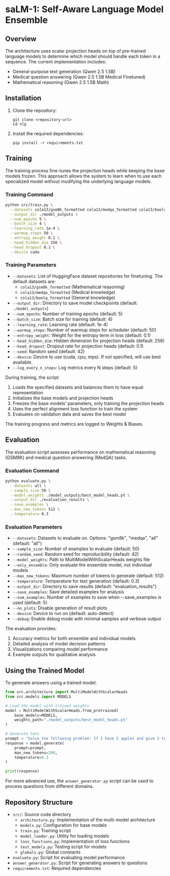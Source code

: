 # saLM-1: Self-Aware Language Model Ensemble

## Overview

The architecture uses scalar projection heads on top of pre-trained language models to determine which model should handle each token in a sequence. The current implementation includes:

- General-purpose text generation (Qwen 2.5 1.5B)
- Medical question answering (Qwen 2.5 1.5B Medical Finetuned)
- Mathematical reasoning (Qwen 2.5 1.5B Math)

## Installation

1. Clone the repository:
   ```
   git clone <repository-url>
   cd nlp
   ```

2. Install the required dependencies:
   ```
   pip install -r requirements.txt
   ```

## Training

The training process fine-tunes the projection heads while keeping the base models frozen. This approach allows the system to learn when to use each specialized model without modifying the underlying language models.

### Training Command

```bash
python src/train.py \
  --datasets cola13/gsm8k_formatted cola13/medqa_formatted cola13/boolq_formatted \
  --output_dir ./model_outputs \
  --num_epochs 5 \
  --batch_size 4 \
  --learning_rate 1e-4 \
  --warmup_steps 50 \
  --entropy_weight 0.1 \
  --head_hidden_dim 256 \
  --head_dropout 0.1 \
  --device cuda
```

### Training Parameters

- `--datasets`: List of HuggingFace dataset repositories for finetuning. The default datasets are:
  - `cola13/gsm8k_formatted` (Mathematical reasoning)
  - `cola13/medqa_formatted` (Medical knowledge)
  - `cola13/boolq_formatted` (General knowledge)
- `--output_dir`: Directory to save model checkpoints (default: `./model_outputs`)
- `--num_epochs`: Number of training epochs (default: 5)
- `--batch_size`: Batch size for training (default: 4)
- `--learning_rate`: Learning rate (default: 1e-4)
- `--warmup_steps`: Number of warmup steps for scheduler (default: 50)
- `--entropy_weight`: Weight for the entropy term in loss (default: 0.1)
- `--head_hidden_dim`: Hidden dimension for projection heads (default: 256)
- `--head_dropout`: Dropout rate for projection heads (default: 0.1)
- `--seed`: Random seed (default: 42)
- `--device`: Device to use (cuda, cpu, mps). If not specified, will use best available.
- `--log_every_n_steps`: Log metrics every N steps (default: 5)

During training, the script:
1. Loads the specified datasets and balances them to have equal representation
2. Initializes the base models and projection heads
3. Freezes the base models' parameters, only training the projection heads
4. Uses the perfect alignment loss function to train the system
5. Evaluates on validation data and saves the best model

The training progress and metrics are logged to Weights & Biases.

## Evaluation

The evaluation script assesses performance on mathematical reasoning (GSM8K) and medical question answering (MedQA) tasks.

### Evaluation Command

```bash
python evaluate.py \
  --datasets all \
  --sample_size 50 \
  --model_weights ./model_outputs/best_model_heads.pt \
  --output_dir ./evaluation_results \
  --save_examples \
  --max_new_tokens 512 \
  --temperature 0.3
```

### Evaluation Parameters

- `--datasets`: Datasets to evaluate on. Options: "gsm8k", "medqa", "all" (default: "all")
- `--sample_size`: Number of examples to evaluate (default: 50)
- `--random_seed`: Random seed for reproducibility (default: 42)
- `--model_weights`: Path to MultiModelWithScalarHeads weights file
- `--only_ensemble`: Only evaluate the ensemble model, not individual models
- `--max_new_tokens`: Maximum number of tokens to generate (default: 512)
- `--temperature`: Temperature for text generation (default: 0.3)
- `--output_dir`: Directory to save results (default: "evaluation_results")
- `--save_examples`: Save detailed examples for analysis
- `--num_examples`: Number of examples to save when --save_examples is used (default: 5)
- `--no_plots`: Disable generation of result plots
- `--device`: Device to run on (default: auto-detect)
- `--debug`: Enable debug mode with minimal samples and verbose output

The evaluation provides:
1. Accuracy metrics for both ensemble and individual models
2. Detailed analysis of model decision patterns
3. Visualizations comparing model performance
4. Example outputs for qualitative analysis

## Using the Trained Model

To generate answers using a trained model:

```python
from src.architecture import MultiModelWithScalarHeads
from src.models import MODELS

# Load the model with trained weights
model = MultiModelWithScalarHeads.from_pretrained(
    base_models=MODELS,
    weights_path="./model_outputs/best_model_heads.pt"
)

# Generate text
prompt = "Solve the following problem: If I have 5 apples and give 2 to my friend, how many do I have left?"
response = model.generate(
    prompt=prompt,
    max_new_tokens=200,
    temperature=0.3
)

print(response)
```

For more advanced use, the `answer_generator.py` script can be used to process questions from different domains.

## Repository Structure

- `src/`: Source code directory
  - `architecture.py`: Implementation of the multi-model architecture
  - `models.py`: Configuration for base models
  - `train.py`: Training script
  - `model_loader.py`: Utility for loading models
  - `loss_functions.py`: Implementation of loss functions
  - `test_models.py`: Testing script for models
  - `globals.py`: Global constants
- `evaluate.py`: Script for evaluating model performance
- `answer_generator.py`: Script for generating answers to questions
- `requirements.txt`: Required dependencies
